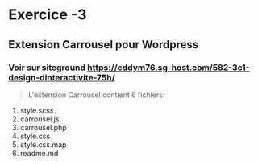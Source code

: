 # Exercice -3

## Extension Carrousel pour Wordpress

### Voir sur siteground  https://eddym76.sg-host.com/582-3c1-design-dinteractivite-75h/

> L'extension Carrousel contient 6 fichiers:

1. style.scss
2. carrousel.js
3. carrousel.php
4. style.css
5. style.css.map
6. readme.md
